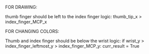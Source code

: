

FOR DRAWING:

thumb finger should be left to the index finger 
logic: 
   thumb_tip_x > index_finger_MCP_x 


FOR CHANGING COLORS:
 
Thumb and index finger should be below the wrist
logic: 
    if wrist_y > index_finger_leftmost_y > index_finger_MCP_y:
        curr_result = True




